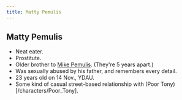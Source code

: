 ```yaml
---
title: Matty Pemulis
---
```


Matty Pemulis
-------------

* Neat eater.
* Prostitute.
* Older brother to [Mike Pemulis](/infinite-notes/characters/Pemulis). (They're 5 years apart.)
* Was sexually abused by his father, and remembers every detail.
* 23 years old on 14 Nov., YDAU.
* Some kind of casual street-based relationship with (Poor Tony)[/characters/Poor_Tony].